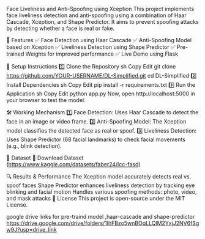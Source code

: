Face Liveliness and Anti-Spoofing using Xception
This project implements face liveliness detection and anti-spoofing using a combination of Haar Cascade, Xception, and Shape Predictor. It aims to prevent spoofing attacks by detecting whether a face is real or fake.

📌 Features
✅ Face Detection using Haar Cascade
✅ Anti-Spoofing Model based on Xception
✅ Liveliness Detection using Shape Predictor
✅ Pre-trained Weights for improved performance
✅ Live Demo using Flask

🚀 Setup Instructions
1️⃣ Clone the Repository
sh
Copy
Edit
git clone https://github.com/YOUR-USERNAME/DL-Simplified.git
cd DL-Simplified
2️⃣ Install Dependencies
sh
Copy
Edit
pip install -r requirements.txt
3️⃣ Run the Application
sh
Copy
Edit
python app.py
Now, open http://localhost:5000 in your browser to test the model.

🛠️ Working Mechanism
1️⃣ Face Detection: Uses Haar Cascade to detect the face in an image or video frame.
2️⃣ Anti-Spoofing Model: The Xception model classifies the detected face as real or spoof.
3️⃣ Liveliness Detection: Uses Shape Predictor (68 facial landmarks) to check facial movements (e.g., blink detection).

📂 Dataset
🔗 Download Dataset (https://www.kaggle.com/datasets/faber24/lcc-fasd)

🔍 Results & Performance
The Xception model accurately detects real vs. spoof faces
Shape Predictor enhances liveliness detection by tracking eye blinking and facial motion
Handles various spoofing methods: photo, video, and mask attacks
📜 License
This project is open-source under the MIT License.

google drive links for pre-traind model ,haar-cascade and shape-predictor
https://drive.google.com/drive/folders/1lhFBzo5wnBOqLLQlM2YxjJ2NV6fSgw9J?usp=drive_link